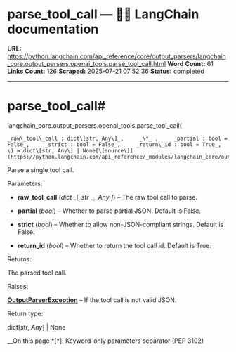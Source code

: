 # parse_tool_call — 🦜🔗 LangChain  documentation

**URL:** https://python.langchain.com/api_reference/core/output_parsers/langchain_core.output_parsers.openai_tools.parse_tool_call.html
**Word Count:** 61
**Links Count:** 126
**Scraped:** 2025-07-21 07:52:36
**Status:** completed

---

# parse\_tool\_call\#

langchain\_core.output\_parsers.openai\_tools.parse\_tool\_call\(

    _raw\_tool\_call : dict\[str, Any\]_,     _\*_ ,     _partial : bool = False_,     _strict : bool = False_,     _return\_id : bool = True_, \) → dict\[str, Any\] | None[\[source\]](https://python.langchain.com/api_reference/_modules/langchain_core/output_parsers/openai_tools.html#parse_tool_call)\#     

Parse a single tool call.

Parameters:     

  * **raw\_tool\_call** \(_dict_ _\[__str_ _,__Any_ _\]_\) – The raw tool call to parse.

  * **partial** \(_bool_\) – Whether to parse partial JSON. Default is False.

  * **strict** \(_bool_\) – Whether to allow non-JSON-compliant strings. Default is False.

  * **return\_id** \(_bool_\) – Whether to return the tool call id. Default is True.

Returns:     

The parsed tool call.

Raises:     

[**OutputParserException**](https://python.langchain.com/api_reference/core/exceptions/langchain_core.exceptions.OutputParserException.html#langchain_core.exceptions.OutputParserException "langchain_core.exceptions.OutputParserException") – If the tool call is not valid JSON.

Return type:     

dict\[str, _Any_\] | None

__On this page   *[\*]: Keyword-only parameters separator (PEP 3102)